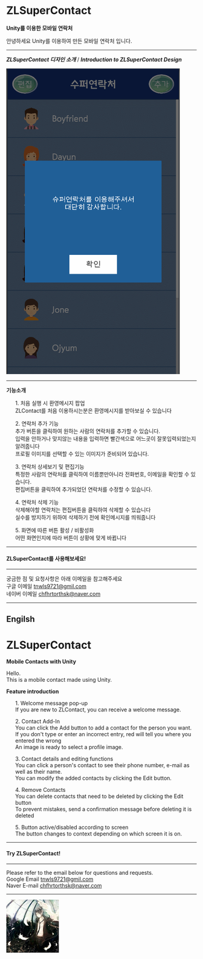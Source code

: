 # ZLSuperContact
**Unity를 이용한 모바일 연락처**

안녕하세요
Unity를 이용하여 만든 모바일 연락처 입니다.

***
***ZLSuperContact 디자인 소개*** / ***Introduction to ZLSuperContact Design***

![ZLSuperContact](./Image/GIF.gif)

***
**기능소개**
<ul>1. 처음 실행 시 환영메시지 팝업<br>
ZLContact를 처음 이용하시는분은 환영메시지를 받아보실 수 있습니다<br>
</ul>

<ul>2. 연락처 추가 기능<br>
 추가 버튼을 클릭하여 원하는 사람의 연락처를 추가할 수 있습니다.<br>
 입력을 안하거나 맞지않는 내용을 입력하면 빨간색으로 어느곳이 잘못입력되었는지 알려줍니다<br>
 프로필 이미지를 선택할 수 있는 이미지가 준비되어 있습니다.
 </ul>

<ul>3. 연락처 상세보기 및 편집기능<br>
특정한 사람의 연락처를 클릭하여 이름뿐만아니라 전화번호, 이메일을 확인할 수 있습니다.<br>
편집버튼을 클릭하여 추가되었던 연락처를 수정할 수 있습니다.<br>
</ul>

<ul>4. 연락처 삭제 기능<br>
삭제해야할 연락처는 편집버튼을 클릭하여 삭제할 수 있습니다 <br>
실수를 방지하기 위하여 삭제하기 전에 확인메시지를 띄워줍니다 <br>
 </ul>

 <ul>5. 화면에 따른 버튼 활성 / 비활성화 <br>
 어떤 화면인지에 따라 버튼이 상황에 맞게 바뀝니다<br>
 </ul>

***

#### ZLSuperContact를 사용해보세요!

***

궁금한 점 및 요청사항은 아래 이메일을 참고해주세요<br>
구글 이메일 tnwls9721@gmil.com<br>
네이버 이메일 chfhrtorthsk@naver.com<br>

***
## Engilsh

# ZLSuperContact
**Mobile Contacts with Unity**

Hello. <br>
This is a mobile contact made using Unity. <br>

**Feature introduction**
<ul>1. Welcome message pop-up <br>
If you are new to ZLContact, you can receive a welcome message.<br>
</ul>

<ul>2. Contact Add-In<br>
You can click the Add button to add a contact for the person you want.<br>
If you don't type or enter an incorrect entry, red will tell you where you entered the wrong<br>
An image is ready to select a profile image.<br>
</ul>

<ul>3. Contact details and editing functions<br>
You can click a person's contact to see their phone number, e-mail as well as their name.<br>
You can modify the added contacts by clicking the Edit button.<br>
</ul>

<ul>4. Remove Contacts <br>
You can delete contacts that need to be deleted by clicking the Edit button <br>
To prevent mistakes, send a confirmation message before deleting it is deleted <br>
</ul>

<ul>5. Button active/disabled according to screen <br>
The button changes to context depending on which screen it is on.<br>
</ul>

***

#### Try ZLSuperContact!

***

Please refer to the email below for questions and requests.<br>
Google Email tnwls9721@gmil.com<br>
Naver E-mail chfhrtorthsk@naver.com<br>

***

![anima](./Image/anima.png)